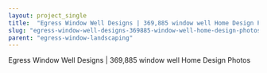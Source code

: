 ```yaml
---
layout: project_single
title:  "Egress Window Well Designs | 369,885 window well Home Design Photos"
slug: "egress-window-well-designs-369885-window-well-home-design-photos"
parent: "egress-window-landscaping"
---
```

Egress Window Well Designs | 369,885 window well Home Design Photos